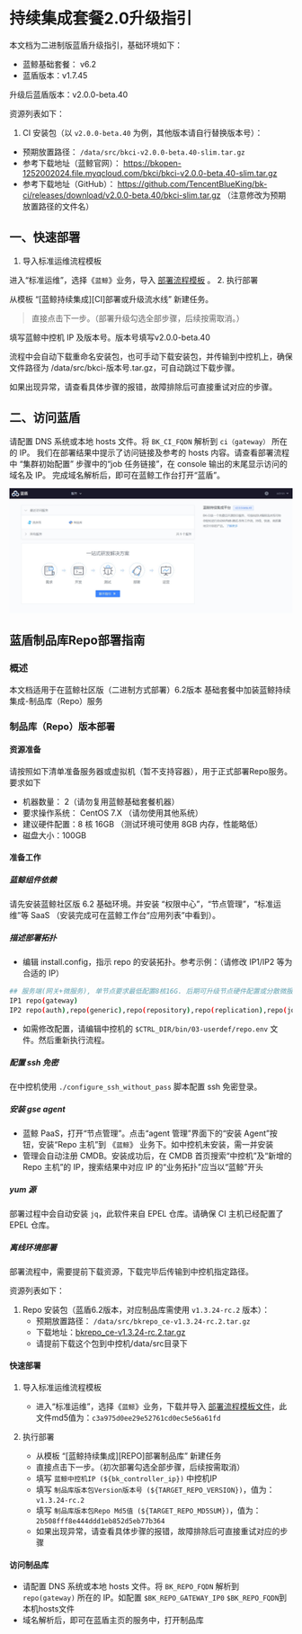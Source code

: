 # 持续集成套餐2.0升级指引

本文档为二进制版蓝盾升级指引，基础环境如下：
- 蓝鲸基础套餐： v6.2
- 蓝盾版本：v1.7.45

升级后蓝盾版本：v2.0.0-beta.40

资源列表如下：
1. CI 安装包（以 `v2.0.0-beta.40` 为例，其他版本请自行替换版本号）：
  * 预期放置路径： `/data/src/bkci-v2.0.0-beta.40-slim.tar.gz`
  * 参考下载地址（蓝鲸官网）： https://bkopen-1252002024.file.myqcloud.com/bkci/bkci-v2.0.0-beta.40-slim.tar.gz
  * 参考下载地址（GitHub）： https://github.com/TencentBlueKing/bk-ci/releases/download/v2.0.0-beta.40/bkci-slim.tar.gz （注意修改为预期放置路径的文件名）

## 一、快速部署

1. 导入标准运维流程模板

进入“标准运维”，选择《`蓝鲸`》业务，导入 [部署流程模板](https://bkopen-1252002024.file.myqcloud.com/bkci/bk-ci-deploy-20240131.dat) 。
2. 执行部署

从模板 “[蓝鲸持续集成][CI]部署或升级流水线” 新建任务。
>直接点击下一步。（部署升级勾选全部步骤，后续按需取消。）
>
填写蓝鲸中控机 IP 及版本号。版本号填写v2.0.0-beta.40
>
流程中会自动下载重命名安装包，也可手动下载安装包，并传输到中控机上，确保文件路径为 /data/src/bkci-版本号.tar.gz，可自动跳过下载步骤。
>
如果出现异常，请查看具体步骤的报错，故障排除后可直接重试对应的步骤。

## 二、访问蓝盾

请配置 DNS 系统或本地 hosts 文件。将 `BK_CI_FQDN` 解析到 `ci（gateway）` 所在的 IP。
我们在部署结果中提示了访问链接及参考的 hosts 内容。请查看部署流程中 “集群初始配置” 步骤中的“job 任务链接”，在 console 输出的末尾显示访问的域名及 IP。
完成域名解析后，即可在蓝鲸工作台打开“蓝盾”。

![CI_home_v2.png](../assets/CI_home_v2.png)


## 蓝盾制品库Repo部署指南


### 概述
本文档适用于在蓝鲸社区版（二进制方式部署）6.2版本 基础套餐中加装蓝鲸持续集成-制品库（Repo）服务

### 制品库（Repo）版本部署

#### 资源准备

请按照如下清单准备服务器或虚拟机（暂不支持容器），用于正式部署Repo服务。要求如下

- 机器数量： 2（请勿复用蓝鲸基础套餐机器）
- 要求操作系统： CentOS 7.X （请勿使用其他系统）
- 建议硬件配置：8 核 16GB （测试环境可使用 8GB 内存，性能略低）
- 磁盘大小：100GB

#### 准备工作

##### 蓝鲸组件依赖

请先安装蓝鲸社区版 6.2 基础环境。并安装 “权限中心”，“节点管理”，“标准运维”等 SaaS （安装完成可在蓝鲸工作台“应用列表”中看到）。

##### 描述部署拓扑

- 编辑 install.config，指示 repo 的安装拓扑。参考示例：（请修改 IP1/IP2 等为合适的 IP）
```bash
## 服务端(网关+微服务), 单节点要求最低配置8核16G. 后期可升级节点硬件配置或分散微服务到不同节点。请勿与部署ci(gateway)机器复用
IP1 repo(gateway)
IP2 repo(auth),repo(generic),repo(repository),repo(replication),repo(job)
```
- 如需修改配置，请编辑中控机的 `$CTRL_DIR/bin/03-userdef/repo.env` 文件。然后重新执行流程。

##### 配置 ssh 免密

在中控机使用 `./configure_ssh_without_pass` 脚本配置 ssh 免密登录。

##### 安装 gse agent

- 蓝鲸 PaaS，打开“节点管理”。点击“agent 管理”界面下的“安装 Agent”按钮，安装“Repo 主机”到 《`蓝鲸`》 业务下。如中控机未安装，需一并安装
- 管理会自动注册 CMDB。安装成功后，在 CMDB 首页搜索“中控机”及“新增的 Repo 主机”的 IP，搜索结果中对应 IP 的“业务拓扑”应当以“蓝鲸”开头

##### yum 源
部署过程中会自动安装 `jq`，此软件来自 EPEL 仓库。请确保 CI 主机已经配置了 EPEL 仓库。

##### 离线环境部署
部署流程中，需要提前下载资源，下载完毕后传输到中控机指定路径。

资源列表如下： 
1. Repo 安装包（蓝盾6.2版本，对应制品库需使用 `v1.3.24-rc.2` 版本）：
    - 预期放置路径： `/data/src/bkrepo_ce-v1.3.24-rc.2.tar.gz`
    - 下载地址：[bkrepo_ce-v1.3.24-rc.2.tar.gz](https://bkopen-1252002024.file.myqcloud.com/bkrepo/bkrepo_ce-v1.3.24-rc.2.tar.gz)
    - 请提前下载这个包到中控机/data/src目录下

#### 快速部署

1. 导入标准运维流程模板
    - 进入“标准运维”，选择《`蓝鲸`》业务，下载并导入 [部署流程模板文件](https://bkopen-1252002024.file.myqcloud.com/bkrepo/bkrepo_deploy_sops_1_20240131094014.dat)，此文件md5值为：`c3a975d0ee29e52761cd0ec5e56a61fd` 

2. 执行部署
    - 从模板 “[蓝鲸持续集成][REPO]部署制品库” 新建任务
    - 直接点击下一步。（初次部署勾选全部步骤，后续按需取消）
    - 填写 `蓝鲸中控机IP (${bk_controller_ip})` 中控机IP
    - 填写 `制品库版本包Version版本号 (${TARGET_REPO_VERSION})`，值为：`v1.3.24-rc.2`
    - 填写 `制品库版本包Repo Md5值 (${TARGET_REPO_MD5SUM})`，值为：`2b508fff8e444ddd1eb852d5eb77b364`
    - 如果出现异常，请查看具体步骤的报错，故障排除后可直接重试对应的步骤

#### 访问制品库

- 请配置 DNS 系统或本地 hosts 文件。将 `BK_REPO_FQDN` 解析到 `repo(gateway)` 所在的 IP。如配置 `$BK_REPO_GATEWAY_IP0` `$BK_REPO_FQDN`到本机hosts文件
- 域名解析后，即可在蓝盾主页的服务中，打开制品库

